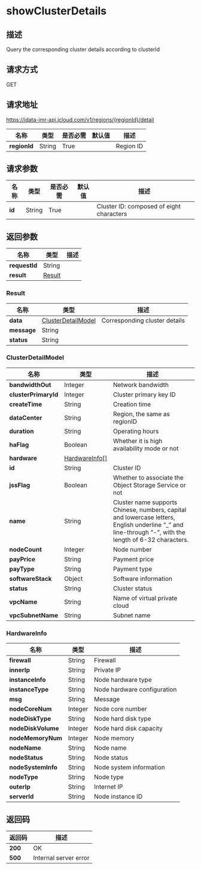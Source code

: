 # showClusterDetails


## 描述
Query the corresponding cluster details according to clusterId

## 请求方式
GET

## 请求地址
https://idata-jmr-api.jcloud.com/v1/regions/{regionId}/detail

|名称|类型|是否必需|默认值|描述|
|---|---|---|---|---|
|**regionId**|String|True||Region ID|

## 请求参数
|名称|类型|是否必需|默认值|描述|
|---|---|---|---|---|
|**id**|String|True||Cluster ID: composed of eight characters|


## 返回参数
|名称|类型|描述|
|---|---|---|
|**requestId**|String||
|**result**|[Result](##Result)||


### <a name="Result">Result</a>
|名称|类型|描述|
|---|---|---|
|**data**|[ClusterDetailModel](##ClusterDetailModel)|Corresponding cluster details|
|**message**|String||
|**status**|String||
### <a name="ClusterDetailModel">ClusterDetailModel</a>
|名称|类型|描述|
|---|---|---|
|**bandwidthOut**|Integer|Network bandwidth|
|**clusterPrimaryId**|Integer|Cluster primary key ID|
|**createTime**|String|Creation time|
|**dataCenter**|String|Region, the same as regionID|
|**duration**|String|Operating hours|
|**haFlag**|Boolean|Whether it is high availability mode or not|
|**hardware**|[HardwareInfo[]](##HardwareInfo)||
|**id**|String|Cluster ID|
|**jssFlag**|Boolean|Whether to associate the Object Storage Service or not|
|**name**|String|Cluster name supports Chinese, numbers, capital and lowercase letters, English underline “_” and line-through “-”, with the length of 6-32 characters.|
|**nodeCount**|Integer|Node number|
|**payPrice**|String|Payment price|
|**payType**|String|Payment type|
|**softwareStack**|Object|Software information|
|**status**|String|Cluster status|
|**vpcName**|String|Name of virtual private cloud|
|**vpcSubnetName**|String|Subnet name|
### <a name="HardwareInfo">HardwareInfo</a>
|名称|类型|描述|
|---|---|---|
|**firewall**|String|Firewall|
|**innerIp**|String|Private IP|
|**instanceInfo**|String|Node hardware type|
|**instanceType**|String|Node hardware configuration|
|**msg**|String|Message|
|**nodeCoreNum**|Integer|Node core number|
|**nodeDiskType**|String|Node hard disk type|
|**nodeDiskVolume**|Integer|Node hard disk capacity|
|**nodeMemoryNum**|Integer|Node memory|
|**nodeName**|String|Node name|
|**nodeStatus**|String|Node status|
|**nodeSystemInfo**|String|Node system information|
|**nodeType**|String|Node type|
|**outerIp**|String|Internet IP|
|**serverId**|String|Node instance ID|

## 返回码
|返回码|描述|
|---|---|
|**200**|OK|
|**500**|Internal server error|
